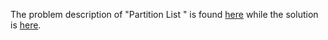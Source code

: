 The problem description of "Partition List " is found [here](https://leetcode.com/problems/partition-list/description/) while the solution is [here]().